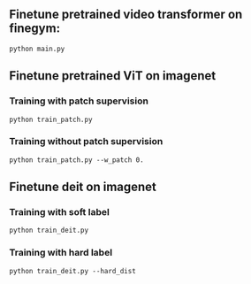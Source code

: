 ## Finetune pretrained video transformer on finegym:
```python main.py```

## Finetune pretrained ViT on imagenet
### Training with patch supervision
```python train_patch.py ```
### Training without patch supervision
```python train_patch.py --w_patch 0.```

## Finetune deit on imagenet
### Training with soft label
```python train_deit.py```

### Training with hard label
```python train_deit.py --hard_dist```